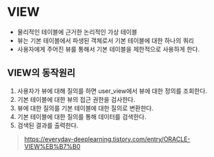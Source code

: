 # VIEW

- 물리적인 테이블에 근거한 논리적인 가상 테이블
- 뷰는 기본 테이블에서 파생된 객체로서 기본 테이블에 대한 하나의 쿼리
- 사용자에게 주어진 뷰를 통해서 기본 테이블을 제한적으로 사용하게 한다.

## VIEW의 동작원리

1. 사용자가 뷰에 대해 질의를 하면 user_view에서 뷰에 대한 정의를 조회한다.
2. 기본 테이블에 대한 뷰의 접근 권한을 검사한다.
3. 뷰에 대한 질의를 기본 테이블에 대한 질의로 변환한다.
4. 기본 테이블에 대한 질의를 통해 데이터를 검색한다.
5. 검색된 결과를 출력한다.

> https://everyday-deeplearning.tistory.com/entry/ORACLE-VIEW%EB%B7%B0
